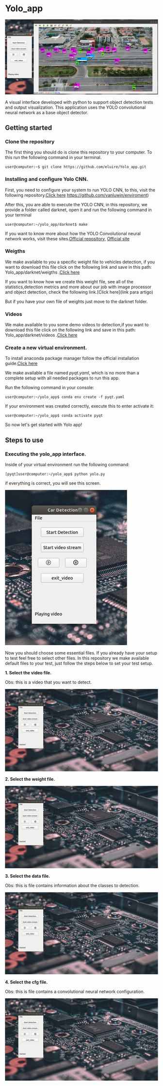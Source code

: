 # Yolo_app

![start_img](./icons/demonstration_img.png)

A visual interface developed with python to support object detection tests and output visualization. This application uses the YOLO convolutional neural network as a base object detector.

## Getting started

### Clone the repository

The first thing you should do is clone this repository to your computer. To this run the following command in your terminal.

```console
user@computer:~$ git clone https://github.com/eluire/Yolo_app.git
```

### Installing and configure Yolo CNN.

First, you need to configure your system to run YOLO CNN, to this, visit
the following repository.[Click here](https://github.com/vanluwin/enviroment)
https://github.com/vanluwin/enviroment)

After this, you are able to execute the YOLO CNN, in this repository, we provide a folder called darknet, open it and run the following command in your terminal


```console
user@computer:~/yolo_app/darknet$ make
```
If you want to know more about how the YOLO Convolutional neural network works, visit these sites.[Official repository](https://pjreddie.com/darknet/yolo/), [Official site](https://github.com/AlexeyAB/darknet#how-to-train-to-detect-your-custom-objects)

### Weigths

We make available to you a specific weight file to vehicles detection, if you want to download this file click on the following link and save in this path: Yolo_app/darknet/weigths .[Click here](https://drive.google.com/open?id=1Z1u60jP17lbBHNh4p54djT_Jdbvh10Pz)

If you want to know how we create this weight file, see all of the statistics,detection metrics and more about our job with image processor and object detection, check the following link.[Click here](link para artigo)

But if you have your own file of weights just move to the darknet folder.

### Videos

We make available to you some demo videos to detection,if you want to download this file click on the following link and save in this path: Yolo_app/darknet/videos .[Click here](https://drive.google.com/open?id=14CyOXFDiV185-eryqG9aJkK-ODQkC52w)


### Create a new virtual environment.

To install anaconda package manager follow the official installation guide.[Click here](https://docs.anaconda.com/anaconda/install/linux/)

We make available a file named *pyqt.yaml*, which is no more than a complete setup with all needed packages to run this app.

Run the following command in your console:

```console
user@computer:~/yolo_app$ conda env create -f pyqt.yaml
```

If your environment was created correctly, execute this to enter activate it:

```console
user@computer:~/yolo_app$ conda activate pyqt
```

So now let's get started with Yolo app!

## Steps to use

### Executing the yolo_app interface.

Inside of your virtual environment run the following command:

```console
[pyqt]user@computer:~/yolo_app$ python yolo.py
```
if everything is correct, you will see this screen.

![step_inicial](./icons/screen.png)

Now you should choose some essential files. If you already have your setup to test feel free to select other files. In this repository we make available default files to your test, just follow the steps below to set your test setup.

**1. Select the video file.**

Obs: this is a video that you want to detect.

![video_pick](icons/pick_video.gif)

**2. Select the weight file.**

![weight_pick](icons/pick_weigths.gif)

**3. Select the data file.**

Obs: this is file contains information about the classes to detection.

![data_pick](icons/pick_data.gif)

**4. Select the cfg file.**

Obs: this is file contains a convolutional neural network configuration.

![cfg_pick](icons/pick_cfg.gif)
